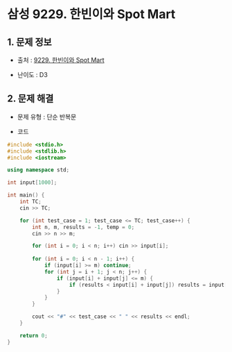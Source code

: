 # 삼성 9229. 한빈이와 Spot Mart

## 1. 문제 정보

- 출처 : [9229. 한빈이와 Spot Mart](https://swexpertacademy.com/main/code/problem/problemDetail.do?contestProbId=AW8Wj7cqbY0DFAXN)

- 난이도 : D3

## 2. 문제 해결

- 문제 유형 : 단순 반복문

- 코드
```c++
#include <stdio.h>
#include <stdlib.h>
#include <iostream>

using namespace std;

int input[1000];

int main() {
	int TC;
	cin >> TC;

	for (int test_case = 1; test_case <= TC; test_case++) {
		int n, m, results = -1, temp = 0;
		cin >> n >> m;

		for (int i = 0; i < n; i++) cin >> input[i];
		
		for (int i = 0; i < n - 1; i++) {
			if (input[i] >= m) continue;
			for (int j = i + 1; j < n; j++) {
				if (input[i] + input[j] <= m) {
					if (results < input[i] + input[j]) results = input[i] + input[j];
				}
			}
		}

		cout << "#" << test_case << " " << results << endl;
	}

	return 0;
}
```
